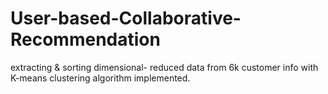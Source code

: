 # User-based-Collaborative-Recommendation
extracting &amp; sorting dimensional- reduced data from 6k customer info with K-means clustering algorithm implemented.
